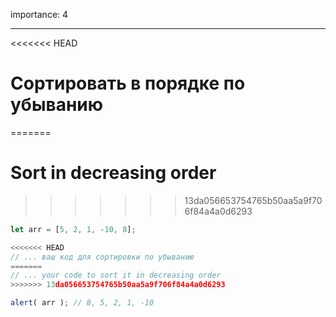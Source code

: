 importance: 4

---

<<<<<<< HEAD
# Сортировать в порядке по убыванию
=======
# Sort in decreasing order
>>>>>>> 13da056653754765b50aa5a9f706f84a4a0d6293

```js
let arr = [5, 2, 1, -10, 8];

<<<<<<< HEAD
// ... ваш код для сортировки по убыванию
=======
// ... your code to sort it in decreasing order
>>>>>>> 13da056653754765b50aa5a9f706f84a4a0d6293

alert( arr ); // 8, 5, 2, 1, -10
```

